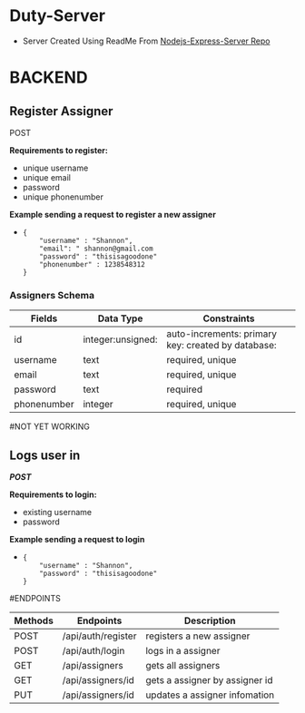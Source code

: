 # Duty-Server
* Server Created Using ReadMe From [Nodejs-Express-Server Repo](https://github.com/shareed/Nodejs-Express-Server/tree/express-server)
# BACKEND 

## Register Assigner
POST

**Requirements to register:**
- unique username
- unique email
- password
- unique phonenumber

**Example sending a request to register a new assigner**

  *     {   
            "username" : "Shannon",
            "email": " shannon@gmail.com
            "password" : "thisisagoodone"
            "phonenumber" : 1238548312
        }

### Assigners Schema

| Fields     	| Data Type        	| Constraints                                         	|
|------------	|------------------	|-----------------------------------------------------	|
| id         	| integer:unsigned: | auto-increments: primary key: created by database: 	|
| username 	    | text           	| required, unique                                           	|                                           	|
| email      	| text           	| required, unique                                    	|
| password   	| text           	| required                                            	|
| phonenumber   	| integer           	| required, unique                                            	|


#NOT YET WORKING
## Logs user in
***POST***


**Requirements to login:**
- existing username
- password

**Example sending a request to login**

  *     {   
            "username" : "Shannon",
            "password" : "thisisagoodone"
        }

#ENDPOINTS

| Methods 	| Endpoints                         | Description                                      	|
|---------	|----------------------------------	|--------------------------------------------------	|
| POST    	| /api/auth/register               	| registers a new assigner                             	|
| POST    	| /api/auth/login                  	| logs in a assigner                                   	|
| GET     	| /api/assigners                       	| gets all assigners                                  	|
| GET     	| /api/assigners/id                    	| gets a assigner by assigner id                          	|
| PUT     	| /api/assigners/id                    	| updates a assigner infomation                         |




